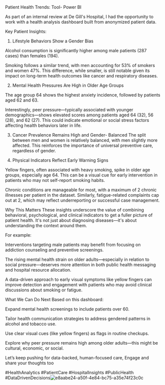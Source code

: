 Patient Health Trends: 
Tool- Power BI

As part of an internal review at De Gill's Hospital, I had the opportunity to work with a health analysis dashboard built from anonymized patient data.

Key Patient Insights:
1. Lifestyle Behaviors Show a Gender Bias

Alcohol consumption is significantly higher among male patients (287 cases) than females (194).

Smoking follows a similar trend, with men accounting for 53% of smokers and women 47%. This difference, while smaller, is still notable given its impact on long-term health outcomes like cancer and respiratory diseases.

2. Mental Health Pressures Are High in Older Age Groups

The age group 64 shows the highest anxiety incidence, followed by patients aged 62 and 63.

Interestingly, peer pressure—typically associated with younger demographics—shows elevated scores among patients aged 64 (32), 56 (28), and 62 (27). This could indicate emotional or social stress factors affecting health behaviors later in life.

3. Cancer Prevalence Remains High and Gender- Balanced 
The split between men and women is relatively balanced, with men slightly more affected. This reinforces the importance of universal preventive care, regardless of gender.

4. Physical Indicators Reflect Early Warning Signs

Yellow fingers, often associated with heavy smoking, spike in older age groups, especially age 64. This can be a visual cue for early intervention in patients who may not self-report smoking habits.

Chronic conditions are manageable for most, with a maximum of 2 chronic illnesses per patient in the dataset. Similarly, fatigue-related complaints cap out at 2, which may reflect underreporting or successful case management.

Why This Matters
These insights underscore the value of combining behavioral, psychological, and clinical indicators to get a fuller picture of patient health. It's not just about diagnosing diseases—it's about understanding the context around them.

For example:

Interventions targeting male patients may benefit from focusing on addiction counseling and preventive screenings.

The rising mental health strain on older adults—especially in relation to social pressure—deserves more attention in both public health messaging and hospital resource allocation.

A data-driven approach to early visual symptoms like yellow fingers can improve detection and engagement with patients who may avoid clinical discussions about smoking or fatigue.

What We Can Do Next
Based on this dashboard:

Expand mental health screenings to include patients over 60.

Tailor health communication strategies to address gendered patterns in alcohol and tobacco use.

Use clear visual cues (like yellow fingers) as flags in routine checkups.

Explore why peer pressure remains high among older adults—this might be cultural, economic, or social.

Let’s keep pushing for data-backed, human-focused care, Engage and share your thoughts too

#HealthAnalytics #PatientCare #HospitalInsights #PublicHealth #DataDrivenDecisions![e8aabe24-a50f-4e84-bc75-a35e74f23c0c](https://github.com/user-attachments/assets/40bee9e3-7632-4730-a789-7a51a31f9246)
